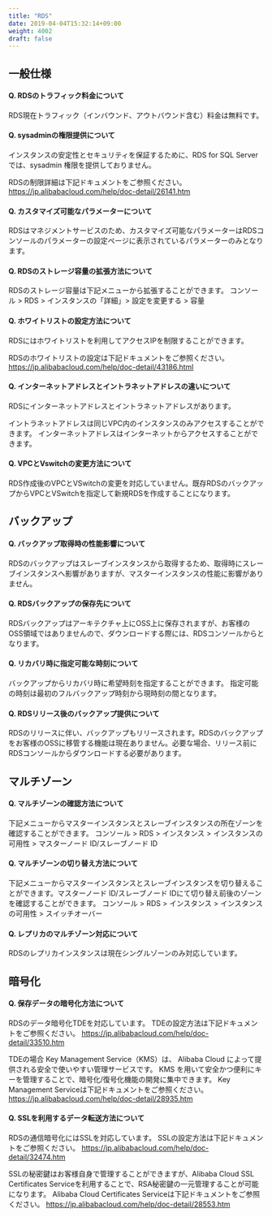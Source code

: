 ```yaml
---
title: "RDS"
date: 2019-04-04T15:32:14+09:00
weight: 4002
draft: false
---
```


## 一般仕様
#### Q. RDSのトラフィック料金について
RDS現在トラフィック（インバウンド、アウトバウンド含む）料金は無料です。
#### Q. sysadminの権限提供について
インスタンスの安定性とセキュリティを保証するために、RDS for SQL Server では、sysadmin 権限を提供しておりません。

RDSの制限詳細は下記ドキュメントをご参照ください。 
https://jp.alibabacloud.com/help/doc-detail/26141.htm
#### Q. カスタマイズ可能なパラメーターについて
RDSはマネジメントサービスのため、カスタマイズ可能なパラメーターはRDSコンソールのパラメーターの設定ページに表示されているパラメーターのみとなります。
#### Q. RDSのストレージ容量の拡張方法について
RDSのストレージ容量は下記メニューから拡張することができます。
コンソール > RDS > インスタンスの「詳細」> 設定を変更する > 容量
#### Q. ホワイトリストの設定方法について
RDSにはホワイトリストを利用してアクセスIPを制限することができます。

RDSのホワイトリストの設定は下記ドキュメントをご参照ください。
https://jp.alibabacloud.com/help/doc-detail/43186.html
#### Q. インターネットアドレスとイントラネットアドレスの違いについて
RDSにインターネットアドレスとイントラネットアドレスがあります。

イントラネットアドレスは同じVPC内のインスタンスのみアクセスすることができます。
インターネットアドレスはインターネットからアクセスすることができます。
#### Q. VPCとVswitchの変更方法について
RDS作成後のVPCとVSwitchの変更を対応していません。既存RDSのバックアップからVPCとVSwitchを指定して新規RDSを作成することになります。

## バックアップ
#### Q. バックアップ取得時の性能影響について
RDSのバックアップはスレーブインスタンスから取得するため、取得時にスレーブインスタンスへ影響がありますが、マスターインスタンスの性能に影響がありません。
#### Q. RDSバックアップの保存先について
RDSバックアップはアーキテクチャ上にOSS上に保存されますが、お客様のOSS領域ではありませんので、ダウンロードする際には、RDSコンソールからとなります。
#### Q. リカバリ時に指定可能な時刻について
バックアップからリカバリ時に希望時刻を指定することができます。
指定可能の時刻は最初のフルバックアップ時刻から現時刻の間となります。
#### Q. RDSリリース後のバックアップ提供について
RDSのリリースに伴い、バックアップもリリースされます。RDSのバックアップをお客様のOSSに移管する機能は現在ありません。必要な場合、リリース前にRDSコンソールからダウンロードする必要があります。

## マルチゾーン
#### Q. マルチゾーンの確認方法について
下記メニューからマスターインスタンスとスレーブインスタンスの所在ゾーンを確認することができます。
コンソール > RDS > インスタンス > インスタンスの可用性 > マスターノード ID/スレーブノード ID
#### Q. マルチゾーンの切り替え方法について
下記メニューからマスターインスタンスとスレーブインスタンスを切り替えることができます。マスターノード ID/スレーブノード IDにて切り替え前後のゾーンを確認することができます。
コンソール > RDS > インスタンス > インスタンスの可用性 > スイッチオーバー
#### Q. レプリカのマルチゾーン対応について
RDSのレプリカインスタンスは現在シングルゾーンのみ対応しています。

## 暗号化
#### Q. 保存データの暗号化方法について
RDSのデータ暗号化TDEを対応しています。
TDEの設定方法は下記ドキュメントをご参照ください。
https://jp.alibabacloud.com/help/doc-detail/33510.htm

TDEの場合 Key Management Service（KMS）は、 Alibaba Cloud によって提供される安全で使いやすい管理サービスです。 KMS を用いて安全かつ便利にキーを管理することで、暗号化/復号化機能の開発に集中できます。
Key Management Serviceは下記ドキュメントをご参照ください。
https://jp.alibabacloud.com/help/doc-detail/28935.htm
#### Q. SSLを利用するデータ転送方法について
RDSの通信暗号化にはSSLを対応しています。
SSLの設定方法は下記ドキュメントをご参照ください。
https://jp.alibabacloud.com/help/doc-detail/32474.htm

SSLの秘密鍵はお客様自身で管理することができますが、Alibaba Cloud SSL Certificates Serviceを利用することで、RSA秘密鍵の一元管理することが可能になります。
Alibaba Cloud Certificates Serviceは下記ドキュメントをご参照ください。
https://jp.alibabacloud.com/help/doc-detail/28553.htm
